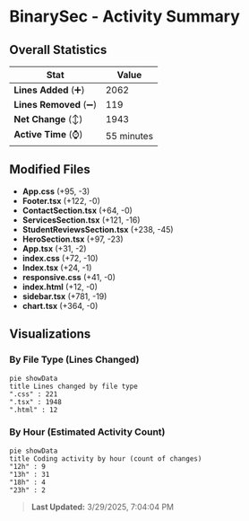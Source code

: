 # BinarySec - Activity Summary 

## Overall Statistics

| Stat                   | Value                                                             |
| ---------------------- | ----------------------------------------------------------------- |
| **Lines Added** (➕)   | 2062                                          |
| **Lines Removed** (➖) | 119                                        |
| **Net Change** (↕)    | 1943                |
| **Active Time** (⌚)   | 55 minutes |


## Modified Files
- **App.css** (+95, -3)
- **Footer.tsx** (+122, -0)
- **ContactSection.tsx** (+64, -0)
- **ServicesSection.tsx** (+121, -16)
- **StudentReviewsSection.tsx** (+238, -45)
- **HeroSection.tsx** (+97, -23)
- **App.tsx** (+31, -2)
- **index.css** (+72, -10)
- **Index.tsx** (+24, -1)
- **responsive.css** (+41, -0)
- **index.html** (+12, -0)
- **sidebar.tsx** (+781, -19)
- **chart.tsx** (+364, -0)

## Visualizations

### By File Type (Lines Changed)

```mermaid
pie showData
title Lines changed by file type
".css" : 221
".tsx" : 1948
".html" : 12
```

### By Hour (Estimated Activity Count)

```mermaid
pie showData
title Coding activity by hour (count of changes)
"12h" : 9
"13h" : 31
"18h" : 4
"23h" : 2
```


> **Last Updated:** 3/29/2025, 7:04:04 PM